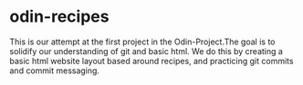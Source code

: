# odin-recipes
This is our attempt at the first project in the Odin-Project.The goal is to solidify our understanding of git and basic html. We do this by creating a basic html website layout based around recipes, and practicing git commits and commit messaging.